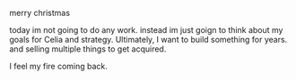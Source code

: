 merry christmas

today im not going to do any work. instead im just goign to think about my goals for Celia and strategy.
Ultimately, I want to build something for years. and selling multiple things to get acquired. 

I feel my fire coming back.